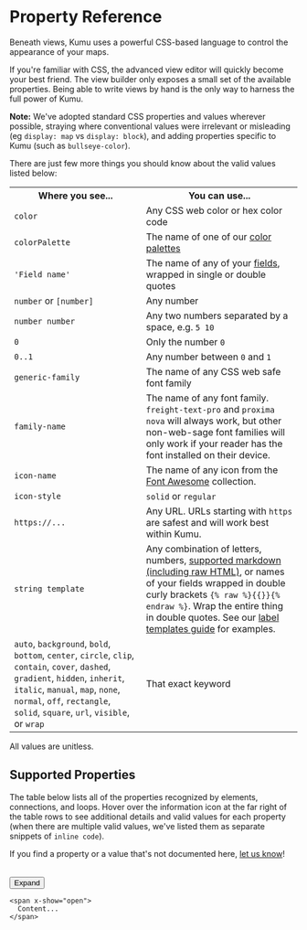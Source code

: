 # Property Reference

Beneath views, Kumu uses a powerful CSS-based language to control the appearance of your maps.

If you're familiar with CSS, the advanced view editor will quickly
become your best friend.  The view builder only exposes a small set
of the available properties.  Being able to write views by hand is
the only way to harness the full power of Kumu.

**Note:** We've adopted standard CSS properties and values wherever possible, straying where
conventional values were irrelevant or misleading (eg `display: map` vs `display: block`),
and adding properties specific to Kumu (such as `bullseye-color`).

There are just few more things you should know about the valid values listed below:

<table class="table border-bottom">
  <tbody>
    <tr>
      <th>Where you see...</th>
      <th>You can use...</th>
    </tr>
    <tr>
      <td><code>color</code></td>
      <td>Any CSS web color or hex color code</td>
    </tr>
    <tr>
      <td><code>colorPalette</code></td>
      <td>The name of one of our <a href="/guides/color-reference.md">color palettes</a></td>
    </tr>
    <tr>
      <td><code>'Field name'</code></td>
      <td>The name of any of your <a href="/guides/fields.md">fields</a>, wrapped in single or double quotes</td>
    </tr>
    <tr>
      <td><code>number</code> or <code>[number]</code></td>
      <td>Any number</td>
    </tr>
    <tr>
      <td><code>number number</code></td>
      <td>Any two numbers separated by a space, e.g. <code>5 10</code></td>
    </tr>
    <tr>
      <td><code>0</code></td>
      <td>Only the number <code>0</code></td>
    </tr>
    <tr>
      <td><code>0..1</code></td>
      <td>Any number between <code>0</code> and <code>1</code></td>
    </tr>
    <tr>
      <td><code>generic-family</code></td>
      <td>The name of any CSS web safe font family</td>
    </tr>
    <tr>
      <td><code>family-name</code></td>
      <td>The name of any font family. <code>freight-text-pro</code> and <code>proxima nova</code> will always work, but other non-web-sage font families will only work if your reader has the font installed on their device.</td>
    </tr>
    <tr>
      <td><code>icon-name</code></td>
      <td>The name of any icon from the <a href="https://fontawesome.com/icons">Font Awesome</a> collection.</td>
    </tr>
    <tr>
      <td><code>icon-style</code></td>
      <td><code>solid</code> or <code>regular</code></td>
    </tr>
    <tr>
      <td><code>https://...</code></td>
      <td>Any URL. URLs starting with <code>https</code> are safest and will work best within Kumu.</td>
    </tr>
    <tr>
      <td><code>string template</code></td>
      <td>Any combination of letters, numbers, <a href="/guides/markdown.md">supported markdown (including raw HTML)</a>, or names of your fields wrapped in double curly brackets <code>{% raw %}{{}}{% endraw %}</code>. Wrap the entire thing in double quotes. See our <a href="/guides/label-templates.md">label templates guide</a> for examples.</td>
    </tr>
    <tr>
      <td><code>auto</code>, <code>background</code>, <code>bold</code>, <code>bottom</code>, <code>center</code>, <code>circle</code>, <code>clip</code>, <code>contain</code>, <code>cover</code>, <code>dashed</code>, <code>gradient</code>, <code>hidden</code>, <code>inherit</code>, <code>italic</code>, <code>manual</code>, <code>map</code>, <code>none</code>, <code>normal</code>, <code>off</code>, <code>rectangle</code>, <code>solid</code>, <code>square</code>, <code>url</code>, <code>visible</code>, or <code>wrap</code></td>
      <td>That exact keyword</td>
    </tr>
  </tbody>
</table>

All values are unitless.

## Supported Properties

The table below lists all of the properties recognized by elements, connections, and loops. Hover over the information icon <i class="fa fa-info-circle" data-placement="left" data-html="true" title="I ❤︎ information!"></i> at the far right of the table rows to see additional details and valid values for each property (when there are multiple valid values, we've listed them as separate snippets of `inline code`).

If you find a property or a value that's not documented here, [let us know](mailto:support@kumu.io)!

<table id="property-reference-table" class="property-reference table borderless"></table>

<script type="text/javascript">
(() => {
  const propertyReference = [
    {
      "Property": "arrow-color",
      "Elements": false,
      "Connections": true,
      "Loops": false,
      info: {
        description: "Override the arrow color for a connection.",
        validValues: ["color"],
      }
    },
    {
      "Property": "arrow-height",
      "Elements": false,
      "Connections": true,
      "Loops": false,
      info: {
        description: "Used in combination with <code>arrow-min-height</code> to set arrow height.",
        validValues: ["number"],
      }
    },
    {
      "Property": "arrow-min-height",
      "Elements": false,
      "Connections": true,
      "Loops": false,
      info: {
        description: "Used in combination with <code>arrow-height</code> to set arrow height.",
        validValues: ['0'],
      }
    },
    {
      "Property": "arrow-min-width",
      "Elements": false,
      "Connections": true,
      "Loops": false,
      info: {
        description: "Used in combination with <code>arrow-width</code> to set arrow width.",
        validValues: ['0'],
      }
    },
    {
      "Property": "arrow-visibility",
      "Elements": false,
      "Connections": true,
      "Loops": false,
      info: {
        description: "Controls arrow visibility for directed connections.",
        validValues: ["visible", "hidden"],
      }
    },
    {
      "Property": "arrow-width",
      "Elements": false,
      "Connections": true,
      "Loops": false,
      info: {
        description: "Used in combination with <code>arrow-min-width</code> to set arrow width.",
        validValues: ["number"],
      }
    },
    {
      "Property": "border-color",
      "Elements": true,
      "Connections": true,
      "Loops": false,
      info: {
        description: "Controls border color.",
        validValues: ["color"],
      }
    },
    {
      "Property": "border-opacity",
      "Elements": true,
      "Connections": true,
      "Loops": false,
      info: {
        description: "Controls border opacity.",
        validValues: ["0..1"],
      }
    },
    {
      "Property": "border-width",
      "Elements": true,
      "Connections": true,
      "Loops": false,
      info: {
        description: "Controls border width.",
        validValues: ["number"],
      }
    },
    {
      "Property": "bullseye-color",
      "Elements": true,
      "Connections": false,
      "Loops": false,
      info: {
        description: "Controls bullseye color.",
        validValues: ["color"],
      }
    },
    {
      "Property": "bullseye-opacity",
      "Elements": true,
      "Connections": false,
      "Loops": false,
      info: {
        description: "Controls bullseye opacity.",
        validValues: ["0..1"],
      }
    },
    {
      "Property": "bullseye-size",
      "Elements": true,
      "Connections": false,
      "Loops": false,
      info: {
        description: "Controls bullseye size.",
        validValues: ["0..1"],
      }
    },
    {
      "Property": "bullseye-visibility",
      "Elements": true,
      "Connections": false,
      "Loops": false,
      info: {
        description: "Controls bullseye visibility.",
        validValues: ["visible", "hidden"],
      }
    },
    {
      "Property": "color",
      "Elements": true,
      "Connections": true,
      "Loops": false,
      info: {
        description: "Controls shapes' color. Gradient only available for connections.",
        validValues: ["color", "gradient(color, color)"],
      }
    },
    {
      "Property": "curvature",
      "Elements": false,
      "Connections": true,
      "Loops": false,
      info: {
        description: "Controls line curvature.",
        validValues: ["0..1"],
      }
    },
    {
      "Property": "dash",
      "Elements": false,
      "Connections": true,
      "Loops": false,
      info: {
        description: "Controls the length of connection dashes (first number) and the distance between them (second number).",
        validValues: ["number number"],
      }
    },
    {
      "Property": "delay-color",
      "Elements": false,
      "Connections": true,
      "Loops": false,
      info: {
        description: "Controls color of delay markings.",
        validValues: ["color", "inherit"],
      }
    },
    {
      "Property": "delay-height",
      "Elements": false,
      "Connections": true,
      "Loops": false,
      info: {
        description: "Controls height of delay markings.",
        validValues: ["number"],
      }
    },
    {
      "Property": "delay-position",
      "Elements": false,
      "Connections": true,
      "Loops": false,
      info: {
        description: "Controls delay markings' position along the connection.",
        validValues: ["0..1"],
      }
    },
    {
      "Property": "delay-stroke-width",
      "Elements": false,
      "Connections": true,
      "Loops": false,
      info: {
        description: "Controls width of delay markings.",
        validValues: ["number"],
      }
    },
    {
      "Property": "delay-visibility",
      "Elements": false,
      "Connections": true,
      "Loops": false,
      info: {
        description: "Controls visibility of delay markings.",
        validValues: ["visible", "hidden"],
      }
    },
    {
      "Property": "delay-width",
      "Elements": false,
      "Connections": true,
      "Loops": false,
      info: {
        description: "Controls space between delay markings.",
        validValues: ["number"],
      }
    },
    {
      "Property": "display",
      "Elements": true,
      "Connections": true,
      "Loops": true,
      info: {
        description: "Controls inclusion in the map. Hidden objects will be fully removed from the map.",
        validValues: ["map", "none"],
      }
    },
    {
      "Property": "flag",
      "Elements": true,
      "Connections": false,
      "Loops": false,
      info: {
        description: "Defines field and color scale for flags.",
        validValues: ["'Field name' with colorPalette"],
      }
    },
    {
      "Property": "flag-offset",
      "Elements": true,
      "Connections": false,
      "Loops": false,
      info: {
        description: "Controls space between flags and their elements.",
        validValues: ["number"],
      }
    },
    {
      "Property": "flag-size",
      "Elements": true,
      "Connections": false,
      "Loops": false,
      info: {
        description: "Controls thickness of flags.",
        validValues: ["number"],
      }
    },
    {
      "Property": "font-color",
      "Elements": true,
      "Connections": true,
      "Loops": true,
      info: {
        description: "Controls label font color.",
        validValues: ["color"],
      }
    },
    {
      "Property": "font-family",
      "Elements": true,
      "Connections": true,
      "Loops": true,
      info: {
        description: "Controls label font family.",
        validValues: ["family-name", "generic-family"],
      }
    },
    {
      "Property": "font-size",
      "Elements": true,
      "Connections": true,
      "Loops": true,
      info: {
        description: "Controls label font size.",
        validValues: ["number"],
      }
    },
    {
      "Property": "font-style",
      "Elements": true,
      "Connections": true,
      "Loops": true,
      info: {
        description: "Controls label style.",
        validValues: ["normal", "italic"],
      }
    },
    {
      "Property": "font-weight",
      "Elements": true,
      "Connections": true,
      "Loops": true,
      info: {
        description: "Controls label font weight.",
        validValues: ["normal", "bold"],
      }
    },
    {
      "Property": "height",
      "Elements": true,
      "Connections": false,
      "Loops": false,
      info: {
        description: "Controls height of elements that are squares and/or rectangles.",
        validValues: ["auto", "number"],
      }
    },
    {
      "Property": "icon",
      "Elements": true,
      "Connections": false,
      "Loops": false,
      info: {
        description: "Adds an icon as the item's image.",
        validValues: ["icon-name", "icon-name icon-style", "off"],
      }
    },
    {
      "Property": "icon-color",
      "Elements": true,
      "Connections": false,
      "Loops": false,
      info: {
        description: "Controls the icon color.",
        validValues: ["color"],
      }
    },
    {
      "Property": "image-size",
      "Elements": true,
      "Connections": false,
      "Loops": false,
      info: {
        description: "Controls image size.",
        validValues: ["cover", "contain"],
      }
    },
    {
      "Property": "image-url",
      "Elements": true,
      "Connections": false,
      "Loops": false,
      info: {
        description: "Provides source url of image.",
        validValues: ["url(http://...)"],
      }
    },
    {
      "Property": "image-visibility",
      "Elements": true,
      "Connections": false,
      "Loops": false,
      info: {
        description: "Controls image visibility",
        validValues: ["visible", "hidden"],
      }
    },
    {
      "Property": "label",
      "Elements": true,
      "Connections": true,
      "Loops": true,
      info: {
        description: "Replaces the default label with a label template.",
        validValues: ["none", "string template"],
      }
    },
    {
      "Property": "label-placement",
      "Elements": true,
      "Connections": false,
      "Loops": true,
      info: {
        description: "Controls alignment of element labels.",
        validValues: ["bottom", "center"],
      }
    },
    {
      "Property": "label-visibility",
      "Elements": true,
      "Connections": true,
      "Loops": true,
      info: {
        description: "Controls label visibility for all types.",
        validValues: ["visible", "hidden"],
      }
    },
    {
      "Property": "layer",
      "Elements": true,
      "Connections": true,
      "Loops": true,
      info: {
        description: "Controls whether an item is in the foreground or background.",
        validValues: ["auto", "background"],
      }
    },
    {
      "Property": "length",
      "Elements": false,
      "Connections": true,
      "Loops": false,
      info: {
        description: "Controls connection resting length.",
        validValues: ["number"],
      }
    },
    {
      "Property": "margin",
      "Elements": true,
      "Connections": false,
      "Loops": false,
      info: {
        description: "Controls amount of space between the border of an element and its connections.",
        validValues: ["number", "none"],
      }
    },
    {
      "Property": "opacity",
      "Elements": true,
      "Connections": true,
      "Loops": true,
      info: {
        description: "Controls loop label opacity and element opacity.",
        validValues: ["0..1"],
      }
    },
    {
      "Property": "outline-color",
      "Elements": true,
      "Connections": false,
      "Loops": false,
      info: {
        description: "Controls the color of selected elements' outlines.",
        validValues: ["color"],
      }
    },
    {
      "Property": "outline-offset",
      "Elements": true,
      "Connections": false,
      "Loops": false,
      info: {
        description: "Controls the distance between selected elements and their outlines.",
        validValues: ["number"],
      }
    },
    {
      "Property": "outline-opacity",
      "Elements": true,
      "Connections": false,
      "Loops": false,
      info: {
        description: "Controls the opacity of selected elements' outlines.",
        validValues: ["0..1"],
      }
    },
    {
      "Property": "outline-width",
      "Elements": true,
      "Connections": false,
      "Loops": false,
      info: {
        description: "Controls the width of selected elements' outlines.",
        validValues: ["number"],
      }
    },
    {
      "Property": "padding",
      "Elements": true,
      "Connections": false,
      "Loops": false,
      info: {
        description: "Controls amount of space between the border of an element and its contents (image or bullseye).",
        validValues: ["number"],
      }
    },
    {
      "Property": "path-opacity",
      "Elements": false,
      "Connections": true,
      "Loops": false,
      info: {
        description: "Controls connection opacity.",
        validValues: ["0..1"],
      }
    },
    {
      "Property": "pattern",
      "Elements": false,
      "Connections": true,
      "Loops": false,
      info: {
        description: "Controls connection pattern. Equivalent of style.",
        validValues: ["solid", "dashed"],
      }
    },
    {
      "Property": "pointer-events",
      "Elements": true,
      "Connections": true,
      "Loops": true,
      info: {
        description: "Controls whether or not an item can be clicked.",
        validValues: ["auto", "none"],
      }
    },
    {
      "Property": "popover",
      "Elements": true,
      "Connections": true,
      "Loops": true,
      info: {
        description: "Sets the popover content",
        validValues: ["none", "string template"],
      }
    },
    {
      "Property": "prepost-inset",
      "Elements": false,
      "Connections": true,
      "Loops": false,
      info: {
        description: "Controls the inset of pre-labels and post-labels.",
        validValues: ["number"],
      }
    },
    {
      "Property": "prepost-offset",
      "Elements": false,
      "Connections": true,
      "Loops": false,
      info: {
        description: "Controls the offset of pre-labels and post-labels.",
        validValues: ["number"],
      }
    },
    {
      "Property": "profile",
      "Elements": true,
      "Connections": true,
      "Loops": true,
      info: {
        description: "Controls whether or not the profile can be opened",
        validValues: ["on", "off"],
      }
    },
    {
      "Property": "scale",
      "Elements": true,
      "Connections": true,
      "Loops": false,
      info: {
        description: "Controls element and connection scale (multiple of base size).",
        validValues: ["number"],
      }
    },
    {
      "Property": "shadow-color",
      "Elements": true,
      "Connections": false,
      "Loops": false,
      info: {
        description: "Controls shadow color.",
        validValues: ["color"],
      }
    },
    {
      "Property": "shadow-opacity",
      "Elements": true,
      "Connections": false,
      "Loops": false,
      info: {
        description: "Controls shadow opacity.",
        validValues: ["0..1"],
      }
    },
    {
      "Property": "shadow-size",
      "Elements": true,
      "Connections": false,
      "Loops": false,
      info: {
        description: "Controls shadow size.",
        validValues: ["1..5"],
      }
    },
    {
      "Property": "shadow-visibility",
      "Elements": true,
      "Connections": false,
      "Loops": false,
      info: {
        description: "Controls shadow visibility",
        validValues: ["visible", "hidden"],
      }
    },
    {
      "Property": "shape",
      "Elements": true,
      "Connections": false,
      "Loops": false,
      info: {
        description: "Controls shape.",
        validValues: ["circle", "square", "rectangle"],
      }
    },
    {
      "Property": "size",
      "Elements": true,
      "Connections": true,
      "Loops": false,
      info: {
        description: "Controls base size.",
        validValues: ["number"],
      }
    },
    {
      "Property": "strength",
      "Elements": false,
      "Connections": true,
      "Loops": false,
      info: {
        description: "Controls connection strength.",
        validValues: ["0..1"],
      }
    },
    {
      "Property": "style",
      "Elements": false,
      "Connections": true,
      "Loops": false,
      info: {
        description: "Controls connection style. Equivalent of pattern.",
        validValues: ["solid", "dashed"],
      }
    },
    {
      "Property": "text-align",
      "Elements": true,
      "Connections": false,
      "Loops": false,
      info: {
        description: "Controls alignment of element labels.",
        validValues: ["bottom", "center"],
      }
    },
    {
      "Property": "text-overflow",
      "Elements": true,
      "Connections": true,
      "Loops": true,
      info: {
        description: "Controls text wrapping and truncating.",
        validValues: ["off", "auto", "auto [number]", "manual", "wrap", "wrap [number]", "clip", "clip [number]", "none"],
      }
    },
    {
      "Property": "visibility",
      "Elements": true,
      "Connections": true,
      "Loops": true,
      info: {
        description: "Controls visibility. Hidden objects will still affect layout and metrics.",
        validValues: ["visible", "hidden"],
      }
    },
    {
      "Property": "width",
      "Elements": true,
      "Connections": false,
      "Loops": false,
      info: {
        description: "Controls width of elements that are squares and/or rectangles.",
        validValues: ["auto", "number"],
      }
    }
  ]

  KumuDocsExtracted.appendTable(
    { id: 'property-reference-table', reference: propertyReference },
    {
      transforms: {
        DEFAULT: (value, { checkmark }) => {
          switch (value) {
            case true:
              return checkmark
            case false:
              return ''
            default:
              return value
          }
        }
      },
      effects: {
        th: {
          DEFAULT: th => th.classList.add('text-center'),
          Property: th => th.classList.add('text-left'),
        }
      }
    }
  )

  KumuDocsExtracted.appendSearchBox({ id: 'property-reference-table', hasInfo: true })  
})()
</script>

<script src="//unpkg.com/alpinejs" defer></script>

<div x-data="{ open: false }">
    <button @click="open = true">Expand</button>
 
    <span x-show="open">
      Content...
    </span>
</div>
